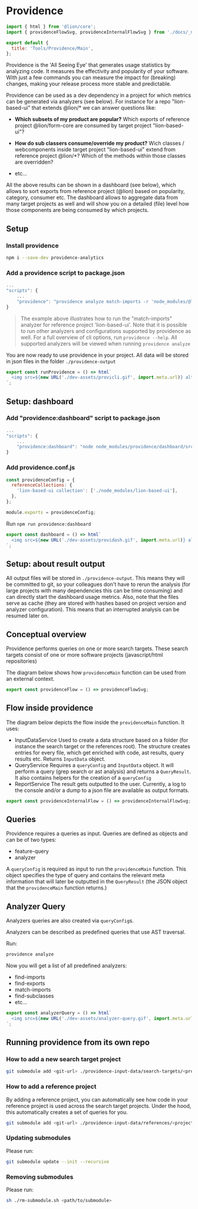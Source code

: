 [//]: # 'AUTO INSERT HEADER PREPUBLISH'

# Providence

```js script
import { html } from '@lion/core';
import { providenceFlowSvg, providenceInternalFlowSvg } from './docs/_mermaid.svg.js';

export default {
  title: 'Tools/Providence/Main',
};
```

Providence is the 'All Seeing Eye' that generates usage statistics by analyzing code.
It measures the effectivity and popularity of your software.
With just a few commands you can measure the impact for (breaking) changes, making
your release process more stable and predictable.

Providence can be used as a dev dependency in a project for which metrics
can be generated via analyzers (see below).
For instance for a repo "lion-based-ui" that extends @lion/\* we can answer questions like:

- **Which subsets of my product are popular?**
  Which exports of reference project @lion/form-core are consumed by target project "lion-based-ui"?

- **How do sub classers consume/override my product?**
  Wich classes / webcomponents inside target project "lion-based-ui" extend from reference project @lion/\*?
  Which of the methods within those classes are overridden?

- etc...

All the above results can be shown in a dashboard (see below), which allows to sort exports from reference
project (@lion) based on popularity, category, consumer etc.
The dashboard allows to aggregate data from many target projects as well and will show you on a
detailed (file) level how those components are being consumed by which projects.

## Setup

### Install providence

```sh
npm i --save-dev providence-analytics
```

### Add a providence script to package.json

```js
...
"scripts": {
    ...
    "providence": "providence analyze match-imports -r 'node_modules/@lion/*'",
}
```

> The example above illustrates how to run the "match-imports" analyzer for reference project 'lion-based-ui'. Note that it is possible to run other analyzers and configurations supported by providence as well. For a full overview of cli options, run `providence --help`. All supported analyzers will be viewed when running `providence analyze`

You are now ready to use providence in your project. All
data will be stored in json files in the folder `./providence-output`

```js story
export const runProvidence = () => html`
  <img src=${new URL('./dev-assets/provicli.gif', import.meta.url)} alt="CLI" />
`;
```

## Setup: dashboard

### Add "providence:dashboard" script to package.json

```js
...
"scripts": {
    ...
    "providence:dashboard": "node node_modules/providence/dashboard/src/server.js"
}
```

### Add providence.conf.js

```js
const providenceConfig = {
  referenceCollections: {
    'lion-based-ui collection': ['./node_modules/lion-based-ui'],
  },
};

module.exports = providenceConfig;
```

Run `npm run providence:dashboard`

```js story
export const dashboard = () => html`
  <img src=${new URL('./dev-assets/providash.gif', import.meta.url)} alt="dashboard" />
`;
```

## Setup: about result output

All output files will be stored in `./providence-output`.
This means they will be committed to git, so your colleagues don't have to
rerun the analysis (for large projects with many dependencies this can be time consuming)
and can directly start the dashboard usage metrics.
Also, note that the files serve as cache (they are stored with hashes based on project version and analyzer configuration). This means that an interrupted analysis can be
resumed later on.

## Conceptual overview

Providence performs queries on one or more search targets.
These search targets consist of one or more software projects (javascript/html repositories)

The diagram below shows how `providenceMain` function can be used from an external context.

```js story
export const providenceFlow = () => providenceFlowSvg;
```

## Flow inside providence

The diagram below depicts the flow inside the `providenceMain` function.
It uses:

- InputDataService
  Used to create a data structure based on a folder (for instance the search target or
  the references root). The structure creates entries for every file, which get enriched with code,
  ast results, query results etc. Returns `InputData` object.
- QueryService
  Requires a `queryConfig` and `InputData` object. It will perform a query (grep search or ast analysis)
  and returns a `QueryResult`.
  It also contains helpers for the creation of a `queryConfig`
- ReportService
  The result gets outputted to the user. Currently, a log to the console and/or a dump to a json file
  are available as output formats.

```js story
export const providenceInternalFlow = () => providenceInternalFlowSvg;
```

## Queries

Providence requires a queries as input.
Queries are defined as objects and can be of two types:

- feature-query
- analyzer

A `queryConfig` is required as input to run the `providenceMain` function.
This object specifies the type of query and contains the relevant meta
information that will later be outputted in the `QueryResult` (the JSON object that
the `providenceMain` function returns.)

## Analyzer Query

Analyzers queries are also created via `queryConfig`s.

Analyzers can be described as predefined queries that use AST traversal.

Run:

```sh
providence analyze
```

Now you will get a list of all predefined analyzers:

- find-imports
- find-exports
- match-imports
- find-subclasses
- etc...

```js story
export const analyzerQuery = () => html`
  <img src=${new URL('./dev-assets/analyzer-query.gif', import.meta.url)} alt="Analyzer query" />
`;
```

## Running providence from its own repo

### How to add a new search target project

```sh
git submodule add <git-url> ./providence-input-data/search-targets/<project-name>
```

### How to add a reference project

By adding a reference project, you can automatically see how code in your reference project is
used across the search target projects.
Under the hood, this automatically creates a set of queries for you.

```sh
git submodule add <git-url> ./providence-input-data/references/<project-name>
```

### Updating submodules

Please run:

```sh
git submodule update --init --recursive
```

### Removing submodules

Please run:

```sh
sh ./rm-submodule.sh <path/to/submodule>
```
